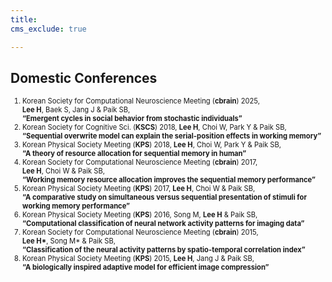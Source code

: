 ```yaml
---
title: 
cms_exclude: true

---
```


## Domestic Conferences

<ol style="font-size: 0.8em;">
  <!-- 2025 -->
  <li>Korean Society for Computational Neuroscience Meeting (<strong>cbrain</strong>) 2025,<br> <strong>Lee H</strong>, Baek S, Jang J & Paik SB,<br>  
    <strong>“Emergent cycles in social behavior from stochastic individuals”</strong></li>

  <!-- 2018 -->
  <li>Korean Society for Cognitive Sci. (<strong>KSCS</strong>) 2018, <strong>Lee H</strong>, Choi W, Park Y & Paik SB,<br>  
    <strong>“Sequential overwrite model can explain the serial-position effects in working memory”</strong></li>

  <li>Korean Physical Society Meeting (<strong>KPS</strong>) 2018, <strong>Lee H</strong>, Choi W, Park Y & Paik SB,<br>  
    <strong>“A theory of resource allocation for sequential memory in human”</strong></li>

  <!-- 2017 -->
  <li>Korean Society for Computational Neuroscience Meeting (<strong>cbrain</strong>) 2017,<br> <strong>Lee H</strong>, Choi W & Paik SB,<br>  
    <strong>“Working memory resource allocation improves the sequential memory performance”</strong></li>

  <li>Korean Physical Society Meeting (<strong>KPS</strong>) 2017, <strong>Lee H</strong>, Choi W & Paik SB,<br>  
    <strong>“A comparative study on simultaneous versus sequential presentation of stimuli for working memory performance”</strong></li>

  <!-- 2016 -->
  <li>Korean Physical Society Meeting (<strong>KPS</strong>) 2016, Song M, <strong>Lee H</strong> & Paik SB,<br>  
    <strong>“Computational classification of neural network activity patterns for imaging data”</strong></li>

  <!-- 2015 -->
  <li>Korean Society for Computational Neuroscience Meeting (<strong>cbrain</strong>) 2015,<br> <strong>Lee H*</strong>, Song M* & Paik SB,<br>  
    <strong>“Classification of the neural activity patterns by spatio-temporal correlation index”</strong></li>

  <li>Korean Physical Society Meeting (<strong>KPS</strong>) 2015, <strong>Lee H</strong>, Jang J & Paik SB,<br>  
    <strong>“A biologically inspired adaptive model for efficient image compression”</strong></li>
    
</ol>

